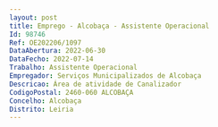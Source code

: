 ```yaml
--- 
layout: post
title: Emprego - Alcobaça - Assistente Operacional
Id: 98746
Ref: OE202206/1097
DataAbertura: 2022-06-30
DataFecho: 2022-07-14
Trabalho: Assistente Operacional
Empregador: Serviços Municipalizados de Alcobaça
Descricao: Área de atividade de Canalizador
CodigoPostal: 2460-060 ALCOBAÇA
Concelho: Alcobaça
Distrito: Leiria
--- 
```

